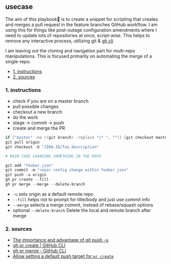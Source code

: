## usecase
The aim of this playbook🏁 is to create a snippet for scripting that creates and merges a pull request in the feature branches GitHub workflow. I am using this for things like post-outage configuration amendments where I need to update lots of repositories at once, script-wise.
This helps to remove any interactive process, utilizing git & [gh cli](https://cli.github.com/)

I am leaving out the cloning and navigation part for multi-repo manipulations. This is focused primarily on automating the merge of a single-repo.

<!-- TOC -->

- [1. instructions](#1-instructions)
- [2. sources](#2-sources)

<!-- /TOC -->

### 1. instructions
* check if you are on a master branch
* pull possible changes
* checkout a new branch 
* do the work
* stage -> commit -> push
* create and merge the PR

```powershell
if ("master" -ne ((git branch) -replace "\* ", "")) {git checkout master}
git pull origin
git checkout -b "JIRA-ID/foo_description"

# MAIN CODE CHANGING SOMETHING IN THE REPO

git add "foobar.json"
git commit -m "<ops> config change within foobar.json"
git push -u origin
gh pr create --fill
gh pr merge --merge --delete-branch
```

* `-u` sets origin as a default remote repo
* `--fill` helps not to prompt for title/body and just use commit info
* `--merge` selects a merge commit, instead of rebase/squash options
* optional `--delete-branch` Delete the local and remote branch after merge

### 2. sources
* [The importance and advantage of git push -u](https://www.interglobalmedianetwork.com/blog/2020-02-15-the-importance-and-advantage-of-git-push-u/)
* [gh pr create | GitHub CLI](https://cli.github.com/manual/gh_pr_create)
* [gh pr merge - GitHub CLI](https://cli.github.com/manual/gh_pr_merge)
* [Allow setting a default push target for `pr create`](https://github.com/cli/cli/issues/1718#issuecomment-748292216)
